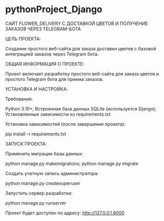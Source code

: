 # pythonProject_Django

САЙТ FLOWER_DELIVERY С ДОСТАВКОЙ ЦВЕТОВ И ПОЛУЧЕНИЕ ЗАКАЗОВ ЧЕРЕЗ TELEGRAM-БОТА 

ЦЕЛЬ ПРОЕКТА:

Создание простого веб-сайта для заказа доставки цветов с базовой интеграцией заказов через Telegram бота.

ОБЩАЯ ИНФОРМАЦИЯ О ПРОЕКТЕ:

Проект включает разработку простого веб-сайта для заказа цветов и простого Telegram бота для приема заказов.

УСТАНОВКА И НАСТРОЙКА:

Требования:

Python 3.10+;
Встроенная база данных SQLite (используется Django);
Установленные зависимости из requirements.txt

Установка зависимостей (после завершения проекта):

pip install -r requirements.txt

ЗАПУСК ПРОЕКТА:

Применить миграции базы данных:

python manage.py makemigrations;
python manage.py migrate

Создать учетную запись администратора:

python manage.py createsuperuser

Запустить сервер разработки:

python manage.py runserver

Проект будет доступен по адресу: http://127.0.0.1.8000